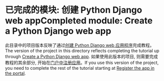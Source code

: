 # <a name="completed-module-create-a-python-django-web-app"></a><span data-ttu-id="87f60-101">已完成的模块: 创建 Python Django web app</span><span class="sxs-lookup"><span data-stu-id="87f60-101">Completed module: Create a Python Django web app</span></span>

<span data-ttu-id="87f60-102">此目录中的项目版本反映了通过[创建 Python Django web 应用程序](https://docs.microsoft.com/graph/training/python-tutorial?tutorial-step=1)完成教程。</span><span class="sxs-lookup"><span data-stu-id="87f60-102">The version of the project in this directory reflects completing the tutorial up through [Create a Python Django web app](https://docs.microsoft.com/graph/training/python-tutorial?tutorial-step=1).</span></span> <span data-ttu-id="87f60-103">如果使用此版本的项目, 则需要完成教程的其余部分, 开始在[门户中注册应用](https://docs.microsoft.com/graph/training/python-tutorial?tutorial-step=2)。</span><span class="sxs-lookup"><span data-stu-id="87f60-103">If you use this version of the project, you need to complete the rest of the tutorial starting at [Register the app in the portal](https://docs.microsoft.com/graph/training/python-tutorial?tutorial-step=2).</span></span>